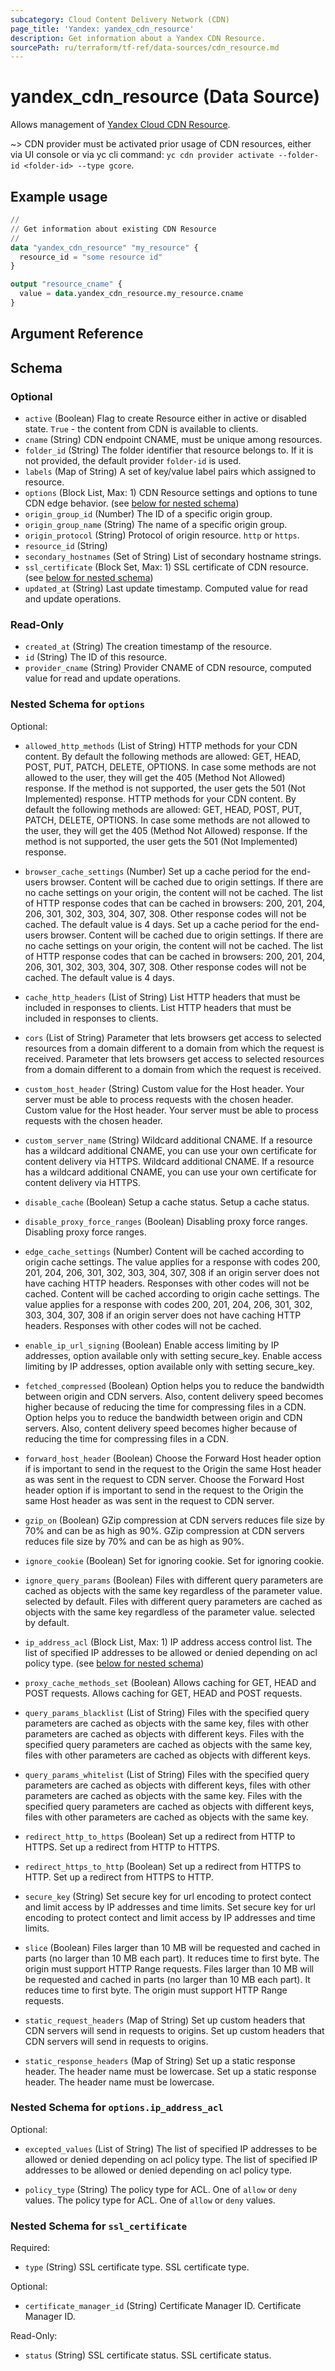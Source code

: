 ```yaml
---
subcategory: Cloud Content Delivery Network (CDN)
page_title: 'Yandex: yandex_cdn_resource'
description: Get information about a Yandex CDN Resource.
sourcePath: ru/terraform/tf-ref/data-sources/cdn_resource.md
---
```


# yandex_cdn_resource (Data Source)

Allows management of [Yandex Cloud CDN Resource](https://yandex.cloud/docs/cdn/concepts/resource).

~> CDN provider must be activated prior usage of CDN resources, either via UI console or via yc cli command: `yc cdn provider activate --folder-id <folder-id> --type gcore`.

## Example usage

```terraform
//
// Get information about existing CDN Resource
//
data "yandex_cdn_resource" "my_resource" {
  resource_id = "some resource id"
}

output "resource_cname" {
  value = data.yandex_cdn_resource.my_resource.cname
}
```

## Argument Reference

<!-- schema generated by tfplugindocs -->
## Schema

### Optional

- `active` (Boolean) Flag to create Resource either in active or disabled state. `True` - the content from CDN is available to clients.
- `cname` (String) CDN endpoint CNAME, must be unique among resources.
- `folder_id` (String) The folder identifier that resource belongs to. If it is not provided, the default provider `folder-id` is used.
- `labels` (Map of String) A set of key/value label pairs which assigned to resource.
- `options` (Block List, Max: 1) CDN Resource settings and options to tune CDN edge behavior. (see [below for nested schema](#nestedblock--options))
- `origin_group_id` (Number) The ID of a specific origin group.
- `origin_group_name` (String) The name of a specific origin group.
- `origin_protocol` (String) Protocol of origin resource. `http` or `https`.
- `resource_id` (String)
- `secondary_hostnames` (Set of String) List of secondary hostname strings.
- `ssl_certificate` (Block Set, Max: 1) SSL certificate of CDN resource. (see [below for nested schema](#nestedblock--ssl_certificate))
- `updated_at` (String) Last update timestamp. Computed value for read and update operations.

### Read-Only

- `created_at` (String) The creation timestamp of the resource.
- `id` (String) The ID of this resource.
- `provider_cname` (String) Provider CNAME of CDN resource, computed value for read and update operations.

<a id="nestedblock--options"></a>
### Nested Schema for `options`

Optional:

- `allowed_http_methods` (List of String) HTTP methods for your CDN content. By default the following methods are allowed: GET, HEAD, POST, PUT, PATCH, DELETE, OPTIONS. In case some methods are not allowed to the user, they will get the 405 (Method Not Allowed) response. If the method is not supported, the user gets the 501 (Not Implemented) response. HTTP methods for your CDN content. By default the following methods are allowed: GET, HEAD, POST, PUT, PATCH, DELETE, OPTIONS. In case some methods are not allowed to the user, they will get the 405 (Method Not Allowed) response. If the method is not supported, the user gets the 501 (Not Implemented) response.

- `browser_cache_settings` (Number) Set up a cache period for the end-users browser. Content will be cached due to origin settings. If there are no cache settings on your origin, the content will not be cached. The list of HTTP response codes that can be cached in browsers: 200, 201, 204, 206, 301, 302, 303, 304, 307, 308. Other response codes will not be cached. The default value is 4 days. Set up a cache period for the end-users browser. Content will be cached due to origin settings. If there are no cache settings on your origin, the content will not be cached. The list of HTTP response codes that can be cached in browsers: 200, 201, 204, 206, 301, 302, 303, 304, 307, 308. Other response codes will not be cached. The default value is 4 days.

- `cache_http_headers` (List of String) List HTTP headers that must be included in responses to clients. List HTTP headers that must be included in responses to clients.

- `cors` (List of String) Parameter that lets browsers get access to selected resources from a domain different to a domain from which the request is received. Parameter that lets browsers get access to selected resources from a domain different to a domain from which the request is received.

- `custom_host_header` (String) Custom value for the Host header. Your server must be able to process requests with the chosen header. Custom value for the Host header. Your server must be able to process requests with the chosen header.

- `custom_server_name` (String) Wildcard additional CNAME. If a resource has a wildcard additional CNAME, you can use your own certificate for content delivery via HTTPS. Wildcard additional CNAME. If a resource has a wildcard additional CNAME, you can use your own certificate for content delivery via HTTPS.

- `disable_cache` (Boolean) Setup a cache status. Setup a cache status.

- `disable_proxy_force_ranges` (Boolean) Disabling proxy force ranges. Disabling proxy force ranges.

- `edge_cache_settings` (Number) Content will be cached according to origin cache settings. The value applies for a response with codes 200, 201, 204, 206, 301, 302, 303, 304, 307, 308 if an origin server does not have caching HTTP headers. Responses with other codes will not be cached. Content will be cached according to origin cache settings. The value applies for a response with codes 200, 201, 204, 206, 301, 302, 303, 304, 307, 308 if an origin server does not have caching HTTP headers. Responses with other codes will not be cached.

- `enable_ip_url_signing` (Boolean) Enable access limiting by IP addresses, option available only with setting secure_key. Enable access limiting by IP addresses, option available only with setting secure_key.

- `fetched_compressed` (Boolean) Option helps you to reduce the bandwidth between origin and CDN servers. Also, content delivery speed becomes higher because of reducing the time for compressing files in a CDN. Option helps you to reduce the bandwidth between origin and CDN servers. Also, content delivery speed becomes higher because of reducing the time for compressing files in a CDN.

- `forward_host_header` (Boolean) Choose the Forward Host header option if is important to send in the request to the Origin the same Host header as was sent in the request to CDN server. Choose the Forward Host header option if is important to send in the request to the Origin the same Host header as was sent in the request to CDN server.

- `gzip_on` (Boolean) GZip compression at CDN servers reduces file size by 70% and can be as high as 90%. GZip compression at CDN servers reduces file size by 70% and can be as high as 90%.

- `ignore_cookie` (Boolean) Set for ignoring cookie. Set for ignoring cookie.

- `ignore_query_params` (Boolean) Files with different query parameters are cached as objects with the same key regardless of the parameter value. selected by default. Files with different query parameters are cached as objects with the same key regardless of the parameter value. selected by default.

- `ip_address_acl` (Block List, Max: 1) IP address access control list. The list of specified IP addresses to be allowed or denied depending on acl policy type. (see [below for nested schema](#nestedblock--options--ip_address_acl))

- `proxy_cache_methods_set` (Boolean) Allows caching for GET, HEAD and POST requests. Allows caching for GET, HEAD and POST requests.

- `query_params_blacklist` (List of String) Files with the specified query parameters are cached as objects with the same key, files with other parameters are cached as objects with different keys. Files with the specified query parameters are cached as objects with the same key, files with other parameters are cached as objects with different keys.

- `query_params_whitelist` (List of String) Files with the specified query parameters are cached as objects with different keys, files with other parameters are cached as objects with the same key. Files with the specified query parameters are cached as objects with different keys, files with other parameters are cached as objects with the same key.

- `redirect_http_to_https` (Boolean) Set up a redirect from HTTP to HTTPS. Set up a redirect from HTTP to HTTPS.

- `redirect_https_to_http` (Boolean) Set up a redirect from HTTPS to HTTP. Set up a redirect from HTTPS to HTTP.

- `secure_key` (String) Set secure key for url encoding to protect contect and limit access by IP addresses and time limits. Set secure key for url encoding to protect contect and limit access by IP addresses and time limits.

- `slice` (Boolean) Files larger than 10 MB will be requested and cached in parts (no larger than 10 MB each part). It reduces time to first byte. The origin must support HTTP Range requests. Files larger than 10 MB will be requested and cached in parts (no larger than 10 MB each part). It reduces time to first byte. The origin must support HTTP Range requests.

- `static_request_headers` (Map of String) Set up custom headers that CDN servers will send in requests to origins. Set up custom headers that CDN servers will send in requests to origins.

- `static_response_headers` (Map of String) Set up a static response header. The header name must be lowercase. Set up a static response header. The header name must be lowercase.


<a id="nestedblock--options--ip_address_acl"></a>
### Nested Schema for `options.ip_address_acl`

Optional:

- `excepted_values` (List of String) The list of specified IP addresses to be allowed or denied depending on acl policy type. The list of specified IP addresses to be allowed or denied depending on acl policy type.

- `policy_type` (String) The policy type for ACL. One of `allow` or `deny` values. The policy type for ACL. One of `allow` or `deny` values.




<a id="nestedblock--ssl_certificate"></a>
### Nested Schema for `ssl_certificate`

Required:

- `type` (String) SSL certificate type. SSL certificate type.


Optional:

- `certificate_manager_id` (String) Certificate Manager ID. Certificate Manager ID.


Read-Only:

- `status` (String) SSL certificate status. SSL certificate status.

